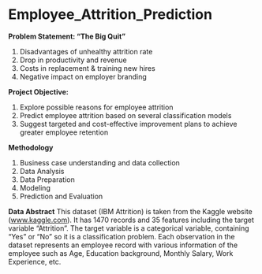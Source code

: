 # Employee_Attrition_Prediction
**Problem Statement: “The Big Quit”**
1. Disadvantages of unhealthy attrition rate
2. Drop in productivity and revenue
3. Costs in replacement & training new hires
4. Negative impact on employer branding

**Project Objective:**
1. Explore possible reasons for employee attrition
2. Predict employee attrition based on several classification models
3. Suggest targeted and cost-effective improvement plans to achieve greater employee retention

**Methodology**
1. Business case understanding and data collection
2. Data Analysis
3. Data Preparation
4. Modeling
5. Prediction and Evaluation

**Data Abstract**
This dataset (IBM Attrition) is taken from the Kaggle website (www.kaggle.com). It has 1470 records and 35 features including the target variable “Attrition”. The target variable is a categorical variable, containing “Yes” or “No” so it is a classification problem. Each observation in the dataset represents an employee record with various information of the employee such as Age, Education background, Monthly Salary, Work Experience, etc.

